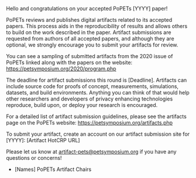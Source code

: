 Hello and congratulations on your accepted PoPETs [YYYY] paper!

PoPETs reviews and publishes digital artifacts related to its accepted
papers. This process aids in the reproducibility of results and allows
others to build on the work described in the paper. Artifact submissions
are requested from authors of all accepted papers, and although they are
optional, we strongly encourage you to submit your artifacts for review.

You can see a sampling of submitted artifacts from the 2020 issue of
PoPETs linked along with the papers on the website:
https://petsymposium.org/2020/program.php

The deadline for artifact submissions this round is [Deadline]. Artifacts can include source code for
proofs of concept, measurements, simulations, datasets, and build
environments. Anything you can think of that would help other
researchers and developers of privacy enhancing technologies reproduce,
build upon, or deploy your research is encouraged.

For a detailed list of artifact submission guidelines, please see the
artifacts page on the PoPETs website: https://petsymposium.org/artifacts.php

To submit your artifact, create an account on our artifact submission
site for [YYYY]: [Artifact HotCRP URL]

Please let us know at <artifact-pets@petsymposium.org>  if you have any
questions or concerns!

- [Names]
PoPETs Artifact Chairs


